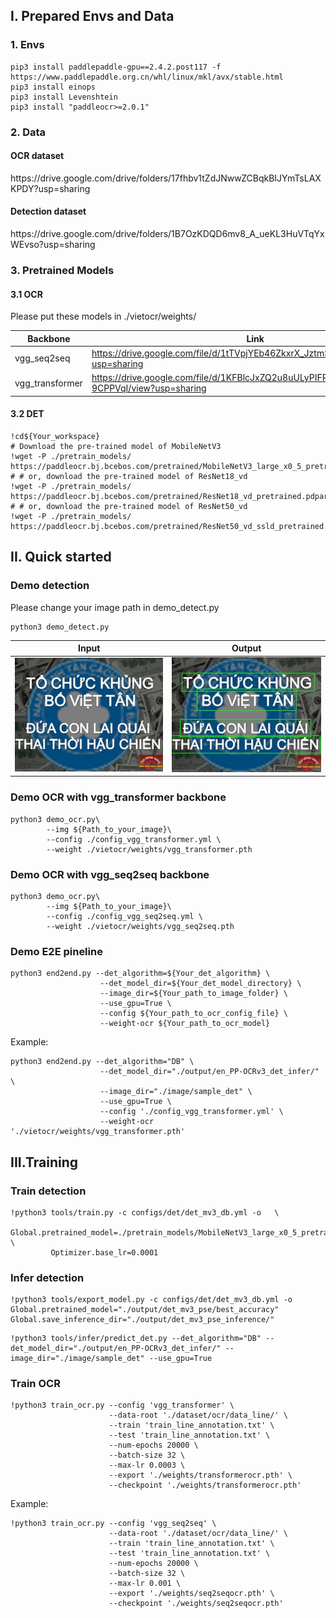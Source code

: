 <h2> I. Prepared Envs and Data</h2>
<h3> 1. Envs </h3>

```
pip3 install paddlepaddle-gpu==2.4.2.post117 -f https://www.paddlepaddle.org.cn/whl/linux/mkl/avx/stable.html
pip3 install einops
pip3 install Levenshtein
pip3 install "paddleocr>=2.0.1"
```
<h3> 2. Data </h3>
  <h4> OCR dataset </h4>https://drive.google.com/drive/folders/17fhbv1tZdJNwwZCBqkBIJYmTsLAXKPDY?usp=sharing
  <h4> Detection dataset </h4>https://drive.google.com/drive/folders/1B7OzKDQD6mv8_A_ueKL3HuVTqYxWEvso?usp=sharing
  
<h3> 3. Pretrained Models </h3>
<h4> 3.1 OCR </h4>
Please put these models in ./vietocr/weights/

| Backbone| Link |
|--------------|-------|
| vgg_seq2seq | https://drive.google.com/file/d/1tTVpjYEb46ZkxrX_JztmSQbXEzKim4HO/view?usp=sharing|
| vgg_transformer |  https://drive.google.com/file/d/1KFBlcJxZQ2u8uULyPIFRo-Y9-9CPPVqI/view?usp=sharing|

<h4> 3.2 DET </h4>

```
!cd${Your_workspace}
# Download the pre-trained model of MobileNetV3
!wget -P ./pretrain_models/ https://paddleocr.bj.bcebos.com/pretrained/MobileNetV3_large_x0_5_pretrained.pdparams
# # or, download the pre-trained model of ResNet18_vd
!wget -P ./pretrain_models/ https://paddleocr.bj.bcebos.com/pretrained/ResNet18_vd_pretrained.pdparams
# # or, download the pre-trained model of ResNet50_vd
!wget -P ./pretrain_models/ https://paddleocr.bj.bcebos.com/pretrained/ResNet50_vd_ssld_pretrained.pdparams
```

<h2> II. Quick started </h2>

<h3>Demo detection </h3>
<p> Please change your image path in demo_detect.py </p>

```
python3 demo_detect.py
```
| Input| Output |
|--------------|-------|
|<img src="https://github.com/TrinhThiBaoAnh/Reaction/blob/main/image/image.jpeg"> |<img src="https://github.com/TrinhThiBaoAnh/Reaction/blob/main/image/res.jpg">|
<h3>Demo OCR with vgg_transformer backbone </h3>

```
python3 demo_ocr.py\
        --img ${Path_to_your_image}\
        --config ./config_vgg_transformer.yml \
        --weight ./vietocr/weights/vgg_transformer.pth
``` 

<h3>Demo OCR with vgg_seq2seq backbone </h3>

```
python3 demo_ocr.py\
        --img ${Path_to_your_image}\
        --config ./config_vgg_seq2seq.yml \
        --weight ./vietocr/weights/vgg_seq2seq.pth
``` 

<h3> Demo E2E pineline </h3>

```
python3 end2end.py --det_algorithm=${Your_det_algorithm} \
                    --det_model_dir=${Your_det_model_directory} \
                    --image_dir=${Your_path_to_image_folder} \
                    --use_gpu=True \
                    --config ${Your_path_to_ocr_config_file} \
                    --weight-ocr ${Your_path_to_ocr_model}
```

Example:

```
python3 end2end.py --det_algorithm="DB" \
                    --det_model_dir="./output/en_PP-OCRv3_det_infer/" \
                    --image_dir="./image/sample_det" \
                    --use_gpu=True \
                    --config './config_vgg_transformer.yml' \
                    --weight-ocr './vietocr/weights/vgg_transformer.pth'
```
<h2> III.Training</h2>
<h3> Train detection </h3>

```
!python3 tools/train.py -c configs/det/det_mv3_db.yml -o   \
         Global.pretrained_model=./pretrain_models/MobileNetV3_large_x0_5_pretrained  \
         Optimizer.base_lr=0.0001
```
<h3> Infer detection </h3>

```
!python3 tools/export_model.py -c configs/det/det_mv3_db.yml -o Global.pretrained_model="./output/det_mv3_pse/best_accuracy" Global.save_inference_dir="./output/det_mv3_pse_inference/"
```

```
!python3 tools/infer/predict_det.py --det_algorithm="DB" --det_model_dir="./output/en_PP-OCRv3_det_infer/" --image_dir="./image/sample_det" --use_gpu=True
```

<h3> Train OCR </h3>

```
!python3 train_ocr.py --config 'vgg_transformer' \
                      --data-root './dataset/ocr/data_line/' \
                      --train 'train_line_annotation.txt' \
                      --test 'train_line_annotation.txt' \
                      --num-epochs 20000 \
                      --batch-size 32 \
                      --max-lr 0.0003 \
                      --export './weights/transformerocr.pth' \
                      --checkpoint './weights/transformerocr.pth'
```
Example: 

```
!python3 train_ocr.py --config 'vgg_seq2seq' \
                      --data-root './dataset/ocr/data_line/' \
                      --train 'train_line_annotation.txt' \
                      --test 'train_line_annotation.txt' \
                      --num-epochs 20000 \
                      --batch-size 32 \
                      --max-lr 0.001 \
                      --export './weights/seq2seqocr.pth' \
                      --checkpoint './weights/seq2seqocr.pth'
```
 
